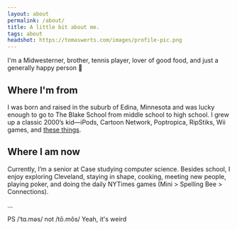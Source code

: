 ```yaml
---
layout: about
permalink: /about/
title: A little bit about me.
tags: about
headshot: https://tomaswerts.com/images/profile-pic.png
---
```

I'm a Midwesterner, brother, tennis player, lover of good food, and just a generally happy person 🙂

## Where I'm from
I was born and raised in the suburb of Edina, Minnesota and was lucky enough to go to The Blake School from middle school to high school. I grew up a classic 2000’s kid—iPods, Cartoon Network, Poptropica, RipStiks, Wii games, and [these things](https://m.media-amazon.com/images/I/71gMwMu8IFL._AC_UF894,1000_QL80_.jpg).

## Where I am now
Currently, I’m a senior at Case studying computer science. Besides school, I enjoy exploring Cleveland, staying in shape, cooking, meeting new people, playing poker, and doing the daily NYTimes games (Mini > Spelling Bee > Connections).

...

PS
/ˈtɑ.məs/ not /tō.môs/
Yeah, it's weird